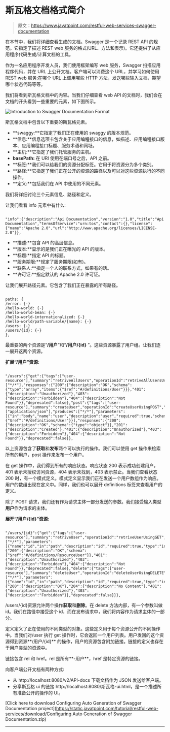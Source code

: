 # 斯瓦格文档格式简介

> 原文：<https://www.javatpoint.com/restful-web-services-swagger-documentation>

在本节中，我们将详细查看生成的文档。Swagger 是一个记录 REST API 的规范。它指定了描述 REST web 服务的格式(URL、方法和表示)。它还提供了从应用程序代码生成/计算文档的工具。

作为一名应用程序开发人员，我们使用框架编写 web 服务，Swagger 扫描应用程序代码，并在 URL 上公开文档。客户端可以消费这个 URL，并学习如何使用 REST web 服务:在哪个 URL 上调用哪些 HTTP 方法，发送哪些输入文档，期望哪个状态代码等等。

我们将看到斯瓦格文档中的内容。当我们仔细查看 web API 的文档时，我们会在文档的开头看到一些重要的元素，如下图所示。

![Introduction to Swagger Documentation Format](../img/e4b7bae5aff9868e53771fe8c8dc3fbb.png)

斯瓦格文档中包含以下重要的斯瓦格元素。

*   **swaggy:**它指定了我们正在使用的 swaggy 的版本规范。
*   **信息:**信息选项卡包含关于应用编程接口的信息，如描述、应用编程接口版本、应用编程接口标题、服务术语和网址。
*   **主机:**它指定了我们托管服务的主机。
*   **basePath:** 在 URI 使用在端口号之后，API 之前。
*   **标签:**我们可以给我们的资源分配标签。它用于将资源分为多个类别。
*   **路径:**它指定了我们正在公开的资源的路径以及可以对这些资源执行的不同操作。
*   **定义:**包括我们在 API 中使用的不同元素。

我们将详细讨论三个元素信息、路径和定义。

让我们看看 info 元素中有什么:

```

"info":{"description":"Api Documentation","version":"1.0","title":"Api Documentation","termsOfService":"urn:tos","contact":{},"license":{"name":"Apache 2.0","url":"http://www.apache.org/licenses/LICENSE-2.0"}},

```

*   **描述:**包含 API 的高层信息。
*   **版本:**显示的是我们正在曝光的 API 的版本。
*   **标题:**指定 API 的标题。
*   **服务期限:**规定了服务期限(如有)。
*   **联系人:**指定一个人的联系方式，如果有的话。
*   **许可证:**指定默认的 Apache 2.0 许可证。

让我们展开路径元素。它包含了我们正在暴露的所有路径。

```

paths: {
/error: {-}
/hello-world: {-}
/hello-world-bean: {-}
/hello-world-internationalized: {-}
/hello-world/path-variable/{name}: {-}
/users: {-}
/users/{id}: {-}
},

```

最重要的两个资源是“**/用户**”和“**/用户/{id}** ”。这些资源暴露了用户组。让我们逐一展开这两个资源。

**扩展“/用户”资源:**

```

"/users":{"get":{"tags":["user-resource"],"summary":"retriveAllUsers","operationId":"retriveAllUsersUsingGET","produces":["*/*"],"responses":{"200":{"description":"OK","schema":{"type":"array","items":{"$ref":"#/definitions/User"}}},"401":{"description":"Unauthorized"},"403":{"description":"Forbidden"},"404":{"description":"Not Found"}},"deprecated":false},"post":{"tags":["user-resource"],"summary":"createUser","operationId":"createUserUsingPOST","consumes":["application/json"],"produces":["*/*"],"parameters":[{"in":"body","name":"user","description":"user","required":true,"schema":{"$ref":"#/definitions/User"}}],"responses":{"200":{"description":"OK","schema":{"type":"object"}},"201":{"description":"Created"},"401":{"description":"Unauthorized"},"403":{"description":"Forbidden"},"404":{"description":"Not Found"}},"deprecated":false}},

```

以上资源包含了**获取**和**发布**两个可以执行的操作。我们可以使用 get 操作来检索所有的用户，post 操作来发布一个用户。

在 get 操作中，我们得到所有的响应状态。响应状态 200 表示成功创建用户，401 表示未授权访问资源，404 表示未找到，403 表示禁止。当我们查看状态 200 时，有一个模式定义。模式定义显示我们正在发送一个用户数组作为响应。用户的数组出现在定义中。同样，我们也可以展开 definitions 标签来查看用户的定义。

除了 POST 请求，我们还有作为请求主体一部分发送的参数。我们接受输入类型**用户**作为请求的主体。

**展开“/用户/{id}”资源:**

```

"/users/{id}":{"get":{"tags":["user-resource"],"summary":"retriveUser","operationId":"retriveUserUsingGET","produces":["*/*"],"parameters":[{"name":"id","in":"path","description":"id","required":true,"type":"integer","format":"int32"}],"responses":{"200":{"description":"OK","schema":{"$ref":"#/definitions/ResourceUser"}},"401":{"description":"Unauthorized"},"403":{"description":"Forbidden"},"404":{"description":"Not Found"}},"deprecated":false},"delete":{"tags":["user-resource"],"summary":"deleteUser","operationId":"deleteUserUsingDELETE","produces":["*/*"],"parameters":[{"name":"id","in":"path","description":"id","required":true,"type":"integer","format":"int32"}],"responses":{"200":{"description":"OK"},"204":{"description":"No Content"},"401":{"description":"Unauthorized"},"403":{"description":"Forbidden"}},"deprecated":false}}},

```

/users/{id}资源允许两个操作**获取**和**删除**。在 delete 方法内部，有一个参数叫做 id。我们在路径中接受这个 id，而在发布请求中，我们将内容作为请求主体的一部分。

定义定义了正在使用的不同类型的对象。这些定义用于每个资源公开的不同操作中。当我们对/user 执行 get 操作时，它会返回一个用户列表。用户发回的这个资源得到资源**/用户/{id}** 的操作，用户的资源包含附加链接。链接的定义也存在于用户类型的资源中。

链接包含 rel 和 href。rel 是所有**-用户**，href 是特定资源的链接。

向客户端公开文档有两种方式:

*   从 http://localhost:8080/v2/API-docs 下载文档作为 JSON 发送给客户端。
*   分享斯瓦格 ui 的链接 http://localhost:8080/斯瓦格-ui.html，是一个描述所有准备公开的操作的 UI。

[Click here to download Configuring Auto Generation of Swagger Documentation project](https://static.javatpoint.com/tutorial/restful-web-services/download/Configuring Auto Generation of Swagger Documentation.zip)

* * *